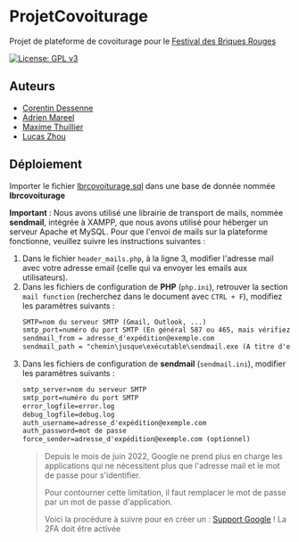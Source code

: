 # ProjetCovoiturage
Projet de plateforme de covoiturage pour le [Festival des Briques Rouges](https://www.lesbriquesrouges.fr)

[![License: GPL v3](https://img.shields.io/badge/License-GPL%20v3-blue.svg)](http://www.gnu.org/licenses/gpl-3.0)

## Auteurs
- [Corentin Dessenne](https://github.com/Corentin-Dessenne)
- [Adrien Mareel](https://github.com/AdriMareel)
- [Maxime Thuillier](https://github.com/Ayuukina)
- [Lucas Zhou](https://github.com/Lucas-Z-ok)

## Déploiement

Importer le fichier [lbrcovoiturage.sql](https://github.com/Corentin-Dessenne/ProjetCovoiturage/blob/main/lbrcovoiturage.sql) dans une base de donnée nommée **lbrcovoiturage**

**Important** : Nous avons utilisé une librairie de transport de mails, nommée **sendmail**, intégrée à XAMPP, que nous avons utilisé pour héberger un serveur Apache et MySQL. Pour que l'envoi de mails sur la plateforme fonctionne, veuillez suivre les instructions suivantes :
1. Dans le fichier ``header_mails.php``, à la ligne 3, modifier l'adresse mail avec votre adresse email (celle qui va envoyer les emails aux utilisateurs).
2. Dans les fichiers de configuration de **PHP** (``php.ini``), retrouver la section ``mail function`` (recherchez dans le document avec ``CTRL + F``), modifiez les paramètres suivants :
   ```txt
   SMTP=nom du serveur SMTP (Gmail, Outlook, ...)
   smtp_port=numéro du port SMTP (En général 587 ou 465, mais vérifiez les paramètres de votre serveur malgré tout)
   sendmail_from = adresse_d'expédition@exemple.com
   sendmail_path = "chemin\jusque\exécutable\sendmail.exe (A titre d'exemple : "\"C:\xampp\sendmail\sendmail.exe\" -t")
   ```
3. Dans les fichiers de configuration de **sendmail** (``sendmail.ini``), modifier les paramètres suivants :
   ```txt
   smtp_server=nom du serveur SMTP
   smtp_port=numéro du port SMTP
   error_logfile=error.log
   debug_logfile=debug.log
   auth_username=adresse_d'expédition@exemple.com
   auth_password=mot de passe
   force_sender=adresse_d'expédition@exemple.com (optionnel)
   ```
   > Depuis le mois de juin 2022, Google ne prend plus en charge les applications qui ne nécessitent plus que l'adresse mail et le mot de passe pour s'identifier.
   > 
   > Pour contourner cette limitation, il faut remplacer le mot de passe par un mot de passe d'application.
   > 
   > Voici la procédure à suivre pour en créer un : [Support Google](https://support.google.com/accounts/answer/185833?hl=fr&authuser=1#zippy=)
   > ! La 2FA doit être activée